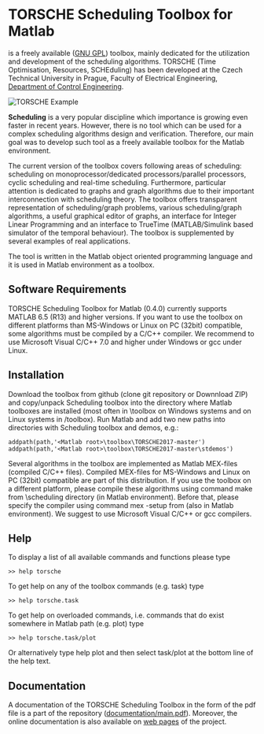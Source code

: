 # TORSCHE Scheduling Toolbox for Matlab

is a freely available ([GNU GPL][l_gnu]) toolbox, mainly dedicated for the utilization and development of the scheduling algorithms. TORSCHE (Time Optimisation, Resources, SCHEduling) has been developed at the Czech Technical University in Prague, Faculty of Electrical Engineering, [Department of Control Engineering][l_dce]. 

![TORSCHE Example][i_example]

<b>Scheduling</b> is a very popular discipline which importance is growing even faster in recent years. However, there is no tool which can be used for a complex scheduling algorithms design and verification. Therefore, our main goal was to develop such tool as a freely available toolbox for the Matlab environment.

The current version of the toolbox covers following areas of scheduling: scheduling on monoprocessor/dedicated processors/parallel processors, cyclic scheduling and real-time scheduling. Furthermore, particular attention is dedicated to graphs and graph algorithms due to their important interconnection with scheduling theory. The toolbox offers transparent representation of scheduling/graph problems, various scheduling/graph algorithms, a useful graphical editor of graphs, an interface for Integer Linear Programming and an interface to TrueTime (MATLAB/Simulink based simulator of the temporal behaviour). The toolbox is supplemented by several examples of real applications.

The tool is written in the Matlab object oriented programming language and it is used in Matlab environment as a toolbox.

## Software Requirements

TORSCHE Scheduling Toolbox for Matlab (0.4.0) currently supports MATLAB 6.5 (R13) and higher versions. If you want to use the toolbox on different platforms than MS-Windows or Linux on PC (32bit) compatible, some algorithms must be compiled by a C/C++ compiler. We recommend to use Microsoft Visual C/C++ 7.0 and higher under Windows or gcc under Linux.

## Installation

Download the toolbox from github (clone git repository or Downnload ZIP) and copy/unpack Scheduling toolbox into the directory where Matlab toolboxes are installed (most often in <Matlab root>\toolbox on Windows systems and on Linux systems in <Matlab root>/toolbox). Run Matlab and add two new paths into directories with Scheduling toolbox and demos, e.g.:

    addpath(path,'<Matlab root>\toolbox\TORSCHE2017-master')
    addpath(path,'<Matlab root>\toolbox\TORSCHE2017-master\stdemos')

Several algorithms in the toolbox are implemented as Matlab MEX-files (compiled C/C++ files). Compiled MEX-files for MS-Windows and Linux on PC (32bit) compatible are part of this distribution. If you use the toolbox on a different platform, please compile these algorithms using command make from \scheduling directory (in Matlab environment). Before that, please specify the compiler using command mex -setup from (also in Matlab environment). We suggest to use Microsoft Visual C/C++ or gcc compilers.

## Help

To display a list of all available commands and functions please type

    >> help torsche

To get help on any of the toolbox commands (e.g. task) type

    >> help torsche.task

To get help on overloaded commands, i.e. commands that do exist somewhere in Matlab path (e.g. plot) type

    >> help torsche.task/plot

Or alternatively type help plot and then select task/plot at the bottom line of the help text.

## Documentation
A documentation of the TORSCHE Scheduling Toolbox in the form of the pdf file is a part of the repository ([documentation/main.pdf][l_doc]). Moreover, the online documentation is also available on [web pages][l_webpage] of the project.

[l_dce]: http://dce.fel.cvut.cz/en/
[l_doc]: documentation/main.pdf
[l_gnu]: LICENSE
[l_webpage]: https://rtime.felk.cvut.cz/scheduling-toolbox/
[i_example]: images/intro.gif
